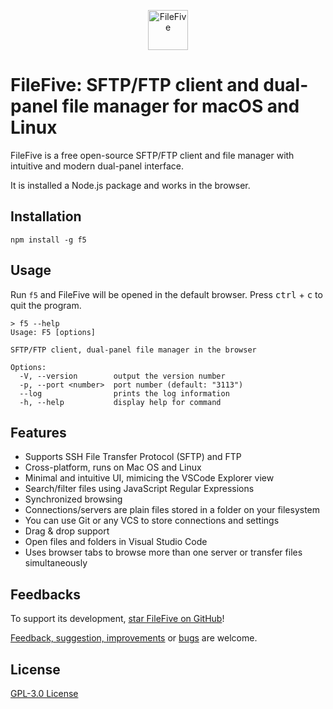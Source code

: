 <p align="center">
    <img src="https://github.com/miroshnikov/f5/blob/main/frontend/src/assets/logo.svg" width="64" alt="FileFive" />
</p>


# FileFive: SFTP/FTP client and dual-panel file manager for macOS and Linux
FileFive is a free open-source SFTP/FTP client and file manager with intuitive and modern dual-panel interface.

It is installed a Node.js package and works in the browser. 

## Installation
```shell
npm install -g f5
```

## Usage
Run `f5` and FileFive will be opened in the default browser. Press <kbd>ctrl</kbd> + <kbd>c</kbd> to quit the program.
```
> f5 --help
Usage: F5 [options]

SFTP/FTP client, dual-panel file manager in the browser

Options:
  -V, --version        output the version number
  -p, --port <number>  port number (default: "3113")
  --log                prints the log information
  -h, --help           display help for command
```

## Features
- Supports SSH File Transfer Protocol (SFTP) and FTP
- Cross-platform, runs on Mac OS and Linux
- Minimal and intuitive UI, mimicing the VSCode Explorer view
- Search/filter files using JavaScript Regular Expressions
- Synchronized browsing
- Connections/servers are plain files stored in a folder on your filesystem
- You can use Git or any VCS to store connections and settings
- Drag & drop support
- Open files and folders in Visual Studio Code
- Uses browser tabs to browse more than one server or transfer files simultaneously

## Feedbacks
To support its development, [star FileFive on GitHub](https://github.com/miroshnikov/f5/stargazers)!

[Feedback, suggestion, improvements](https://github.com/miroshnikov/f5/discussions) or [bugs](https://github.com/miroshnikov/f5/issues) are welcome.

## License
[GPL-3.0 License](LICENSE)
